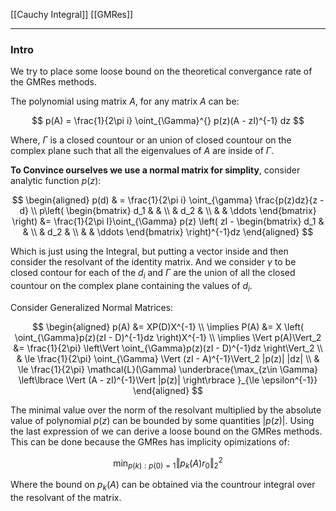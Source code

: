 [[Cauchy Integral]]
[[GMRes]]

---
### **Intro**

We try to place some loose bound on the theoretical convergance rate of the GMRes methods. 


The polynomial using matrix $A$, for any matrix $A$ can be: 

$$
p(A) = \frac{1}{2\pi i} \oint_{\Gamma}^{} 
    p(z)(A - zI)^{-1}
dz
$$

Where, $\Gamma$ is a closed countour or an union of closed countour on the complex plane such that all the eigenvalues of $A$ are inside of $\Gamma$. 

**To Convince ourselves we use a normal matrix for simplity**, consider analytic function $p(z)$: 

$$
\begin{aligned}
    p(d) & = \frac{1}{2\pi i} \oint_{\gamma} \frac{p(z)dz}{z - d} 
    \\
    p\left(
        \begin{bmatrix}
            d_1 & & \\
            & d_2 & \\
            & & \ddots
        \end{bmatrix}
    \right) &= 
    \frac{1}{2\pi I}\oint_{\Gamma} 
    p(z) \left(
        zI - \begin{bmatrix}
            d_1 & & \\
            & d_2 & \\
            & & \ddots
        \end{bmatrix}
    \right)^{-1}dz
\end{aligned}
$$

Which is just using the Integral, but putting a vector inside and then consider the
resolvant of the identity matrix. And we consider $\gamma$ to be closed contour for each of the $d_i$ and $\Gamma$ are the union of all the closed countour on the complex plane containing the values of $d_i$. 

Consider Generalized Normal Matrices: 

$$
\begin{aligned}
    p(A) &= XP(D)X^{-1}
    \\
    \implies 
    P(A) &= X \left(
        \oint_{\Gamma}p(z)(zI - D)^{-1}dz
    \right)X^{-1}
    \\
    \implies 
    \Vert p(A)\Vert_2 &= 
    \frac{1}{2\pi} 
    \left\Vert
         \oint_{\Gamma}p(z)(zI - D)^{-1}dz
    \right\Vert_2
    \\
    & \le 
    \frac{1}{2\pi} \oint_{\Gamma}
    \Vert (zI - A)^{-1}\Vert_2 |p(z)| |dz|
    \\
    & \le 
    \frac{1}{2\pi} \mathcal{L}(\Gamma) \underbrace{\max_{z\in \Gamma} 
    \left\lbrace
        \Vert (A - zI)^{-1}\Vert |p(z)|
    \right\rbrace }_{\le \epsilon^{-1}}
\end{aligned}
$$

The minimal value over the norm of the resolvant multiplied by the absolute value of polynomial $p(z)$ can be bounded by some quantities $|p(z)|$. Using the last expression of we can derive a loose bound on the GMRes methods. This can be done because the GMRes has implicity opimizations of: 

$$
\min_{p(k): p(0) = 1}
    \left\Vert
        p_k(A) r_0
\right\Vert_2^2 
$$

Where the bound on $p_k(A)$ can be obtained via the countrour integral over the resolvant of the matrix. 
